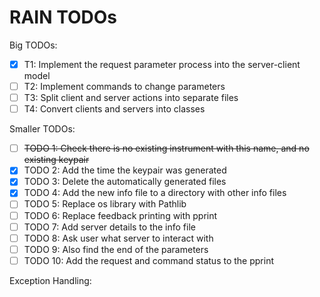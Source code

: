 # RAIN TODOs

Big TODOs:
- [x] T1: Implement the request parameter process into the server-client model
- [ ] T2: Implement commands to change parameters
- [ ] T3: Split client and server actions into separate files
- [ ] T4: Convert clients and servers into classes

Smaller TODOs:
- [ ] ~~TODO 1: Check there is no existing instrument with this name, and no existing keypair~~
- [x] TODO 2: Add the time the keypair was generated
- [x] TODO 3: Delete the automatically generated files
- [x] TODO 4: Add the new info file to a directory with other info files
- [ ] TODO 5: Replace os library with Pathlib
- [ ] TODO 6: Replace feedback printing with pprint
- [ ] TODO 7: Add server details to the info file
- [ ] TODO 8: Ask user what server to interact with
- [ ] TODO 9: Also find the end of the parameters
- [ ] TODO 10: Add the request and command status to the pprint

Exception Handling:
